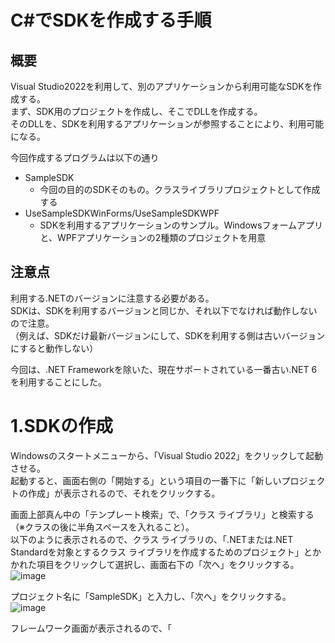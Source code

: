 # C#でSDKを作成する手順

## 概要
Visual Studio2022を利用して、別のアプリケーションから利用可能なSDKを作成する。  
まず、SDK用のプロジェクトを作成し、そこでDLLを作成する。  
そのDLLを、SDKを利用するアプリケーションが参照することにより、利用可能になる。

今回作成するプログラムは以下の通り
-  SampleSDK
   - 今回の目的のSDKそのもの。クラスライブラリプロジェクトとして作成する
-  UseSampleSDKWinForms/UseSampleSDKWPF
   - SDKを利用するアプリケーションのサンプル。Windowsフォームアプリと、WPFアプリケーションの2種類のプロジェクトを用意

## 注意点
利用する.NETのバージョンに注意する必要がある。  
SDKは、SDKを利用するバージョンと同じか、それ以下でなければ動作しないので注意。  
（例えば、SDKだけ最新バージョンにして、SDKを利用する側は古いバージョンにすると動作しない）  

今回は、.NET Frameworkを除いた、現在サポートされている一番古い.NET 6を利用することにした。

# 1.SDKの作成
Windowsのスタートメニューから、「Visual Studio 2022」をクリックして起動させる。  
起動すると、画面右側の「開始する」という項目の一番下に「新しいプロジェクトの作成」が表示されるので、それをクリックする。  

画面上部真ん中の「テンプレート検索」で、「クラス ライブラリ」と検索する（※クラスの後に半角スペースを入れること）。  
以下のように表示されるので、クラス ライブラリの、「.NETまたは.NET Standardを対象とするクラス ライブラリを作成するためのプロジェクト」とかかれた項目をクリックして選択し、画面右下の「次へ」をクリックする。
![image](https://github.com/JurakuSoftware/SampleSDK/assets/55858517/6a7bd134-b57c-4c75-9b6c-1a65d6108ec4)

プロジェクト名に「SampleSDK」と入力し、「次へ」をクリックする。
![image](https://github.com/JurakuSoftware/SampleSDK/assets/55858517/b4331335-c020-44e4-8e68-1c7c7f9af8ed)

フレームワーク画面が表示されるので、「
